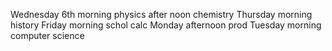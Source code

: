 Wednesday 6th
morning physics
after noon chemistry
Thursday 
morning history
Friday
morning schol calc
Monday 
afternoon prod
Tuesday 
morning computer science